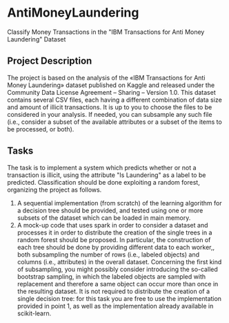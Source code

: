 # AntiMoneyLaundering
Classify Money Transactions in the "IBM Transactions for Anti Money Laundering" Dataset


## Project Description
The project is based on the analysis of the «IBM Transactions for Anti Money Laundering» dataset published on Kaggle and released under the Community Data License Agreement – Sharing – Version 1.0. This dataset contains several CSV files, each having a different combination of data size and amount of illicit transactions. It is up to you to choose the files to be considered in your analysis. If needed, you can subsample any such file (i.e., consider a subset of the available attributes or a subset of the items to be processed, or both).

## Tasks

The task is to implement a system which predicts whether or not a transaction is illicit, using the attribute "Is Laundering" as a label to be predicted. Classification should be done exploiting a random forest, organizing the project as follows.

1. A sequential implementation (from scratch) of the learning algorithm for a decision tree should be provided, and tested using one or more subsets of the dataset which can be loaded in main memory.
2. A mock-up code that uses spark in order to consider a dataset and processes it in order to distribute the creation of the single trees in a random forest should be proposed. In particular, the construction of each tree should be done by providing different data to each worker,, both subsampling the number of rows (i.e., labeled objects) and columns (i.e., attributes) in the overall dataset. Concerning the first kind of subsampling, you might possibly consider introducing the so-called bootstrap sampling, in which the labeled objects are sampled with replacement and therefore a same object can occur more than once in the resulting dataset. It is not required to distribute the creation of a single decision tree: for this task you are free to use the implementation provided in point 1, as well as the implementation already available in scikit-learn.
